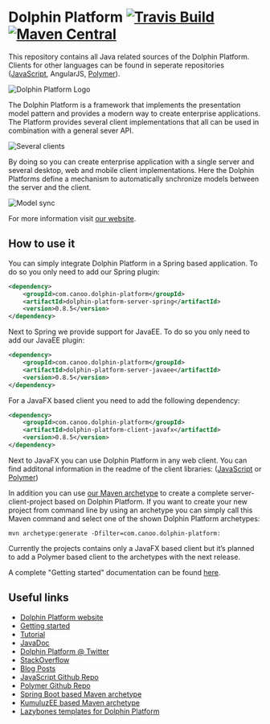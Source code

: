 # Dolphin Platform [![Travis Build](https://travis-ci.org/canoo/dolphin-platform.svg?branch=master)](https://travis-ci.org/canoo/dolphin-platform) [![Maven Central](https://maven-badges.herokuapp.com/maven-central/com.canoo.dolphin-platform/dolphin-platform-core/badge.svg)](https://maven-badges.herokuapp.com/maven-central/com.canoo.dolphin-platform/dolphin-platform-core)
                                                                                                                               

This repository contains all Java related sources of the Dolphin Platform. Clients for other languages can be found in seperate repositories ([JavaScript](https://github.com/canoo/dolphin-platform-js), AngularJS, [Polymer](https://github.com/canoo/dolphin-platform-polymer)).

![Dolphin Platform Logo](http://www.guigarage.com/wordpress/wp-content/uploads/2015/10/logo.png)

The Dolphin Platform is a framework that implements the presentation model pattern and provides a modern way to create enterprise applications. The Platform provides several client implementations that all can be used in combination with a general sever API.

![Several clients](http://www.dolphin-platform.io/assets/img/features/clients.png)


By doing so you can create enterprise application with a single server and several desktop, web and mobile client implementations. Here the Dolphin Platforms define a mechanism to automatically snchronize models between the server and the client.

![Model sync](http://www.dolphin-platform.io/assets/img/features/pm1.png)


For more information visit [our website](http://www.dolphin-platform.io).

## How to use it
You can simply integrate Dolphin Platform in a Spring based application. To do so you only need to add our Spring plugin:
```xml
<dependency>
    <groupId>com.canoo.dolphin-platform</groupId>
    <artifactId>dolphin-platform-server-spring</artifactId>
    <version>0.8.5</version>
</dependency>
```

Next to Spring we provide support for JavaEE. To do so you only need to add our JavaEE plugin:
```xml
<dependency>
    <groupId>com.canoo.dolphin-platform</groupId>
    <artifactId>dolphin-platform-server-javaee</artifactId>
    <version>0.8.5</version>
</dependency>
```


For a JavaFX based client you need to add the following dependency:
```xml
<dependency>
    <groupId>com.canoo.dolphin-platform</groupId>
    <artifactId>dolphin-platform-client-javafx</artifactId>
    <version>0.8.5</version>
</dependency>
```

Next to JavaFX you can use Dolphin Platform in any web client. You can find additonal information in the readme of the client libraries: ([JavaScript](https://github.com/canoo/dolphin-platform-js) or [Polymer](https://github.com/canoo/dolphin-platform-polymer))

In addition you can use [our Maven archetype](http://www.guigarage.com/2015/12/dolphin-platform-jumpstart/) to create a complete server-client-project based on Dolphin Platform.
If you want to create your new project from command line by using an archetype you can simply call this Maven command and select one of the shown Dolphin Platform archetypes:
```shell
mvn archetype:generate -Dfilter=com.canoo.dolphin-platform:
```
Currently the projects contains only a JavaFX based client but it’s planned to add a Polymer based client to the archetypes with the next release.

A complete "Getting started" documentation can be found [here](http://www.dolphin-platform.io/documentation/getting-started.html).

## Useful links
* [Dolphin Platform website](http://www.dolphin-platform.io)
* [Getting started](http://www.dolphin-platform.io/documentation/getting-started.html)
* [Tutorial](http://www.dolphin-platform.io/documentation/tutorial.html)
* [JavaDoc](http://www.dolphin-platform.io/javadoc/index.html)
* [Dolphin Platform @ Twitter](https://twitter.com/DolphinPlatform)
* [StackOverflow](http://stackoverflow.com/questions/tagged/dolphin-platform)
* [Blog Posts](http://www.guigarage.com/2015/10/dolphin-platform-a-sneak-peek/)
* [JavaScript Github Repo](https://github.com/canoo/dolphin-platform-js)
* [Polymer Github Repo](https://github.com/canoo/dolphin-platform-polymer)
* [Spring Boot based Maven archetype](https://github.com/canoo/dolphin-platform-spring-boot-archetype)
* [KumuluzEE based Maven archetype](https://github.com/canoo/dolphin-platform-kumuluz-archetype)
* [Lazybones templates for Dolphin Platform](https://github.com/canoo/dolphin-platform-lazybones-templates)
